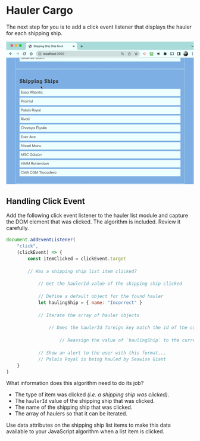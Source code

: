 # Hauler Cargo

The next step for you is to add a click event listener that displays the hauler for each shipping ship.

![](./images/shipping-ships-click.gif)

## Handling Click Event

Add the following click event listener to the hauler list module and capture the DOM element that was clicked. The algorithm is included. Review it carefully.

```js
document.addEventListener(
    "click",
    (clickEvent) => {
        const itemClicked = clickEvent.target

        // Was a shipping ship list item clicked?

            // Get the haulerId value of the shipping ship clicked

            // Define a default object for the found hauler
            let haulingShip = { name: "Incorrect" }

            // Iterate the array of hauler objects

                // Does the haulerId foreign key match the id of the current hauler?

                    // Reassign the value of `haulingShip` to the current hauler

            // Show an alert to the user with this format...
            // Palais Royal is being hauled by Seawise Giant
    }
)
```

What information does this algorithm need to do its job?

* The type of item was clicked _(i.e. a shipping ship was clicked)_.
* The `haulerId` value of the shipping ship that was clicked.
* The name of the shipping ship that was clicked.
* The array of haulers so that it can be iterated.

Use data attributes on the shipping ship list items to make this data available to your JavaScript algorithm when a list item is clicked.
